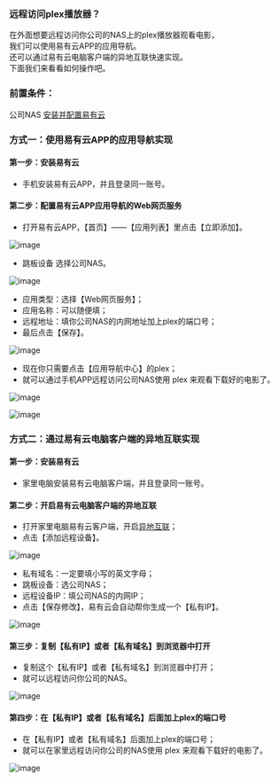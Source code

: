 ### 远程访问plex播放器？
在外面想要远程访问你公司的NAS上的plex播放器观看电影，  
我们可以使用易有云APP的应用导航。  
还可以通过易有云电脑客户端的异地互联快速实现。  
下面我们来看看如何操作吧。

### 前置条件：
公司NAS [安装并配置易有云](/zh/guide/linkease/install/device/synology.md)

### 方式一：使用易有云APP的应用导航实现
#### 第一步：安装易有云
- 手机安装易有云APP，并且登录同一账号。

#### 第二步：配置易有云APP应用导航的Web网页服务
- 打开易有云APP，【首页】——【应用列表】里点击【立即添加】。

![image](./image/plex/1.jpg)

- 跳板设备 选择公司NAS。

![image](./image/plex/2.jpg)

- 应用类型：选择【Web网页服务】；
- 应用名称：可以随便填；
- 远程地址：填你公司NAS的内网地址加上plex的端口号；
- 最后点击【保存】。

![image](./image/plex/3.jpg)

- 现在你只需要点击【应用导航中心】的plex；
- 就可以通过手机APP远程访问公司NAS使用 plex 来观看下载好的电影了。

![image](./image/plex/4.jpg)

![image](./image/plex/5.jpg)

### 方式二：通过易有云电脑客户端的异地互联实现
#### 第一步：安装易有云
- 家里电脑安装易有云电脑客户端，并且登录同一账号。

#### 第二步：开启易有云电脑客户端的异地互联
- 打开家里电脑易有云客户端，开启[异地互联](/zh/guide/linkease/function/remote_connects.md)；
- 点击【添加远程设备】。

![image](./image/plex/6.jpg)

- 私有域名：一定要填小写的英文字母；
- 跳板设备：选公司NAS；
- 远程设备IP：填公司NAS的内网IP；
- 点击【保存修改】，易有云会自动帮你生成一个【私有IP】。

![image](./image/plex/7.jpg)

#### 第三步：复制【私有IP】或者【私有域名】到浏览器中打开
- 复制这个【私有IP】或者【私有域名】到浏览器中打开；
- 就可以远程访问你公司的NAS。

![image](./image/plex/8.jpg)

#### 第四步：在【私有IP】或者【私有域名】后面加上plex的端口号
- 在【私有IP】或者【私有域名】后面加上plex的端口号；
- 就可以在家里远程访问你公司的NAS使用 plex 来观看下载好的电影了。

![image](./image/plex/9.jpg)